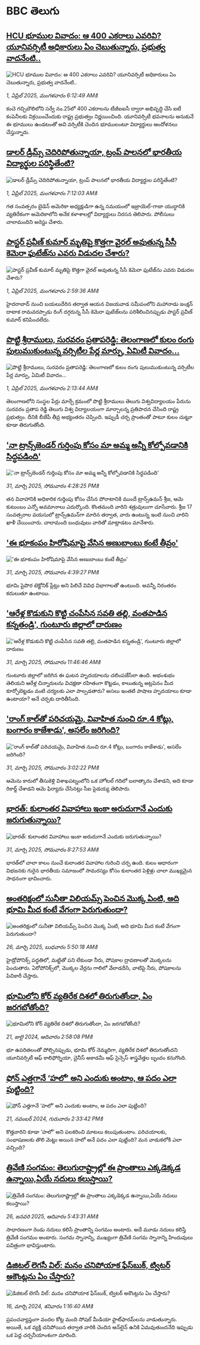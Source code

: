 # BBC తెలుగు## [HCU భూముల వివాదం: ఆ 400 ఎకరాలు ఎవరివి? యూనివర్సిటీ  అధికారులు ఏం చెబుతున్నారు, ప్రభుత్వ వాదనేంటి.. ](https://www.bbc.com/telugu/articles/cn4wz3n3v3ro?at_campaign=githubrss)![HCU భూముల వివాదం: ఆ 400 ఎకరాలు ఎవరివి? యూనివర్సిటీ  అధికారులు ఏం చెబుతున్నారు, ప్రభుత్వ వాదనేంటి.. ](https://ichef.bbci.co.uk/ace/standard/240/cpsprodpb/10ef/live/7c5046a0-0ec4-11f0-ba12-8d27eb561761.jpg)_1, ఏప్రిల్ 2025, మంగళవారం 6:12:49 AMకి_కంచె గచ్చిబౌలిలోని సర్వే నం.25లో 400 ఎకరాలను టీజీఐఐసీ ద్వారా అభివృద్ధి చేసి ఐటీ కంపెనీలకు విక్రయించేందుకు రాష్ట్ర ప్రభుత్వం నిర్ణయించింది. యూనివర్సిటీ భవనాలను ఆనుకునే ఈ భూములు ఉండటంతో అవి వర్సిటీకి చెందిన భూములంటూ విద్యార్థులు ఆందోళనలు చేస్తున్నారు.## [డాలర్ డ్రీమ్స్ చెదిరిపోతున్నాయా, ట్రంప్ పాలనలో భారతీయ విద్యార్థుల పరిస్థితేంటి?](https://www.bbc.com/telugu/articles/cn4wzxyx20no?at_campaign=githubrss)![డాలర్ డ్రీమ్స్ చెదిరిపోతున్నాయా, ట్రంప్ పాలనలో భారతీయ విద్యార్థుల పరిస్థితేంటి?](https://ichef.bbci.co.uk/ace/standard/240/cpsprodpb/ea61/live/22036ee0-0ec2-11f0-8f09-13e8c6b5fbba.jpg)_1, ఏప్రిల్ 2025, మంగళవారం 7:12:03 AMకి_గత సంవత్సరం బైడెన్ అమెరికా అధ్యక్షుడిగా ఉన్న సమయంలో ఇజ్రాయెల్-గాజా యుద్ధానికి వ్యతిరేకంగా అమెరికాలోని అనేక కళాశాలల్లో విద్యార్థులు నిరసన తెలిపారు. పోలీసులు చాలామందిని అరెస్టు చేశారు.## [పాస్టర్ ప్రవీణ్ కుమార్ మృతిపై కొత్తగా వైరల్ అవుతున్న సీసీ కెమెరా ఫుటేజ్‌ను ఎవరు విడుదల చేశారు?](https://www.bbc.com/telugu/articles/cd02zvj4p70o?at_campaign=githubrss)![పాస్టర్ ప్రవీణ్ కుమార్ మృతిపై కొత్తగా వైరల్ అవుతున్న సీసీ కెమెరా ఫుటేజ్‌ను ఎవరు విడుదల చేశారు?](https://ichef.bbci.co.uk/ace/standard/240/cpsprodpb/ac33/live/7c5c8600-0ea0-11f0-96d4-0176469b616f.jpg)_1, ఏప్రిల్ 2025, మంగళవారం 2:59:36 AMకి_హైదరాబాద్ నుంచి బయలుదేరిన తర్వాత ఆయన విజయవాడ సమీపంలోని మహానాడు జంక్షన్  దాటాక రామవరప్పాడు రింగ్‌ దగ్గరున్న సీసీ కెమెరా ఫుటేజ్‌లను  పరిశీలించినప్పుడు పాస్టర్ ప్రవీణ్‌ కుమార్ కనిపించలేదు.## [పొట్టి శ్రీరాములు, సురవరం ప్రతాపరెడ్డి:  తెలంగాణలో కులం రంగు పులుముకుంటున్న వర్సిటీల పేర్ల మార్పు, ఏమిటీ వివాదం...  ](https://www.bbc.com/telugu/articles/c0l08l32xkro?at_campaign=githubrss)![పొట్టి శ్రీరాములు, సురవరం ప్రతాపరెడ్డి:  తెలంగాణలో కులం రంగు పులుముకుంటున్న వర్సిటీల పేర్ల మార్పు, ఏమిటీ వివాదం...  ](https://ichef.bbci.co.uk/ace/standard/240/cpsprodpb/9551/live/89f7eea0-0eb2-11f0-ba12-8d27eb561761.jpg)_1, ఏప్రిల్ 2025, మంగళవారం 2:13:44 AMకి_తెలంగాణలోని సంస్థల పేర్లు మార్చే క్రమంలో పొట్టి శ్రీరాములు తెలుగు విశ్వవిద్యాలయం పేరును సురవరం ప్రతాప రెడ్డి తెలుగు విశ్వ విద్యాలయంగా మార్చాలన్న ప్రతిపాదన చేసింది రాష్ట్ర ప్రభుత్వం. దీనికి బీజేపీ తీవ్ర అభ్యంతరం చెప్పింది. ఇప్పుడీ చర్చ ప్రాంతంతో పాటూ కులం చుట్టూ కూడా తిరుగుతోంది.## ['నా ట్రాన్స్‌జెండర్ గుర్తింపు కోసం మా అమ్మ అన్నీ కోల్పోవడానికి సిద్ధపడింది'](https://www.bbc.com/telugu/articles/ce3q13r2ez0o?at_campaign=githubrss)!['నా ట్రాన్స్‌జెండర్ గుర్తింపు కోసం మా అమ్మ అన్నీ కోల్పోవడానికి సిద్ధపడింది'](https://ichef.bbci.co.uk/ace/standard/240/cpsprodpb/01f2/live/9c61c0c0-0e2b-11f0-b851-29ea4ea8a4cd.jpg)_31, మార్చి 2025, సోమవారం 4:28:25 PMకి_తన వివాహానికి అధికారిక గుర్తింపు కోసం చేసిన పోరాటానికి ముందే ట్రాన్స్‌‌ఉమన్ శ్రీజ, ఆమె కుటుంబం ఎన్నో అవమానాలు ఎదుర్కొంది. కొంతమంది వారిని శత్రువులుగా చూసేవారు. శ్రీజ 17 సంవత్సరాల వయసులో ట్రాన్స్‌‌ఉమన్‌గా మారిన తర్వాత, వారు ఉంటున్న ఇంటి నుంచి వారిని ఖాళీ చేయించారు. చాలామంది బంధువులు వారితో మాట్లాడటం మానేశారు.## ['ఈ భూకంపం హిరోషిమాపై వేసిన అణుబాంబు కంటే తీవ్రం'](https://www.bbc.com/telugu/articles/cy8e97mxz0ko?at_campaign=githubrss)!['ఈ భూకంపం హిరోషిమాపై వేసిన అణుబాంబు కంటే తీవ్రం'](https://ichef.bbci.co.uk/ace/standard/240/cpsprodpb/6aca/live/e5c4cec0-0e48-11f0-ba12-8d27eb561761.jpg)_31, మార్చి 2025, సోమవారం 4:39:27 PMకి_భూమి పైపొర టెక్టోనిక్ ప్లేట్లు అని పిలిచే వివిధ విభాగాలతో ఉంటుంది. అవన్నీ నిరంతరం కదులుతూ ఉంటాయి.## ['ఆరేళ్ల కొడుకుని కొట్టి చంపేసిన సవతి తల్లి, వంతపాడిన కన్నతండ్రి', గుంటూరు జిల్లాలో దారుణం](https://www.bbc.com/telugu/articles/cpvr2ymlwrwo?at_campaign=githubrss)!['ఆరేళ్ల కొడుకుని కొట్టి చంపేసిన సవతి తల్లి, వంతపాడిన కన్నతండ్రి', గుంటూరు జిల్లాలో దారుణం](https://ichef.bbci.co.uk/ace/standard/240/cpsprodpb/d7e8/live/a7e27b00-0e22-11f0-8331-61229d24cb73.jpg)_31, మార్చి 2025, సోమవారం 11:46:46 AMకి_గుంటూరు జిల్లాలో జరిగిన ఈ ఘటన హృదయాలను చలింపజేసేలా ఉంది. అభంశుభం తెలియని ఆరేళ్ల చిన్నారులను విచక్షణా రహితంగా కొట్టడం, కాలుతున్న అట్లపెనం మీద కూర్చోబెట్టడం వంటి చర్యలకు ఎలా పాల్పడతారు? అసలు ఇంతటి పాషాణ హృదయాలు కూడా ఉంటాయా? అనే చర్చకు దారితీసింది.## ['రాంగ్ కాల్‌తో పరిచయమై, వివాహిత నుంచి రూ.4 కోట్లు, బంగారం కాజేశాడు', అసలేం జరిగింది?](https://www.bbc.com/telugu/articles/cy0ylr9kqk8o?at_campaign=githubrss)!['రాంగ్ కాల్‌తో పరిచయమై, వివాహిత నుంచి రూ.4 కోట్లు, బంగారం కాజేశాడు', అసలేం జరిగింది?](https://ichef.bbci.co.uk/ace/standard/240/cpsprodpb/af43/live/9c0d2b90-0e40-11f0-ba12-8d27eb561761.jpg)_31, మార్చి 2025, సోమవారం 3:02:22 PMకి_ఆమెను కారులో తీసుకెళ్లి విశాఖపట్నంలోని ఒక హోటల్ గదిలో బలాత్కారం చేశాడని, అది కూడా రికార్డ్ చేశాడని ఆమె ఫిర్యాదు చేసినట్లు సీఐ పైడయ్య తెలిపారు.## [భారత్: కులాంతర వివాహాలు ఇంకా అరుదుగానే ఎందుకు జరుగుతున్నాయి?](https://www.bbc.com/telugu/articles/c89gwzy92yno?at_campaign=githubrss)![భారత్: కులాంతర వివాహాలు ఇంకా అరుదుగానే ఎందుకు జరుగుతున్నాయి?](https://ichef.bbci.co.uk/ace/standard/240/cpsprodpb/735f/live/695a8020-0df6-11f0-ba12-8d27eb561761.jpg)_31, మార్చి 2025, సోమవారం 8:27:53 AMకి_భారత్‌లో చాలా కాలం నుంచే కులాంతర వివాహాల గురించి చర్చ ఉంది. కులం ఆధారంగా విభజనకు గురైన భారతీయ సమాజంలో సామరస్యం కోసం కులాంతర పెళ్లిళ్లు చాలా ముఖ్యమైన సాధనంగా భావించారు.## [అంతరిక్షంలో సునీతా విలియమ్స్ పెంచిన మొక్క ఏంటి, అది భూమి మీద కంటే వేగంగా పెరుగుతుందా?](https://www.bbc.com/telugu/articles/c1mn43gmj39o?at_campaign=githubrss)![అంతరిక్షంలో సునీతా విలియమ్స్ పెంచిన మొక్క ఏంటి, అది భూమి మీద కంటే వేగంగా పెరుగుతుందా?](https://ichef.bbci.co.uk/ace/standard/240/cpsprodpb/931a/live/71e4f570-0966-11f0-94d4-6f954f5dcfa3.jpg)_26, మార్చి 2025, బుధవారం 5:50:18 AMకి_హైడ్రోపోనిక్స్‌ పద్ధతిలో, మట్టితో పని లేకుండా నీరు, పోషకాల ద్రావణాలతో మొక్కలను పెంచుతారు. ఏరోపోనిక్స్‌లో, మొక్కల వేర్లను గాలిలో వేలాడదీసి, వాటిపై నీరు, పోషకాలను పిచికారీ చేస్తారు.## [భూమిలోని కోర్ వ్యతిరేక దిశలో తిరుగుతోందా, ఏం జరగబోతోంది?](https://www.bbc.com/telugu/articles/crgr7rnd7g4o?at_campaign=githubrss)![భూమిలోని కోర్ వ్యతిరేక దిశలో తిరుగుతోందా, ఏం జరగబోతోంది?](https://ichef.bbci.co.uk/ace/standard/240/cpsprodpb/cc28/live/4457bc00-3ec3-11ef-b2f4-77406157b906.jpg)_21, జులై 2024, ఆదివారం 2:58:08 PMకి_భూ ఉపరితలంతో పోల్చినప్పుడు, భూమి కోర్ నెమ్మదిగా, వ్యతిరేక దిశలో తిరుగుతోందని యూనివర్సిటీ ఆఫ్ కాలిఫోర్నియా, చైనీస్ అకాడమీ ఆఫ్ సైన్సెస్‌ శాస్త్రవేత్తల బృందం కనుగొంది.## [ఫోన్ ఎత్తగానే ‘హలో’ అని ఎందుకు అంటాం, ఆ పదం ఎలా పుట్టింది?](https://www.bbc.com/telugu/articles/cgj7x7gdjq4o?at_campaign=githubrss)![ఫోన్ ఎత్తగానే ‘హలో’ అని ఎందుకు అంటాం, ఆ పదం ఎలా పుట్టింది?](https://ichef.bbci.co.uk/ace/standard/240/cpsprodpb/0618/live/7a20ebb0-a807-11ef-b21e-5359bd56d02f.jpg)_21, నవంబర్ 2024, గురువారం 2:33:42 PMకి_కొత్తవారిని కూడా ‘హలో’ అని పలకరించి మాటలు కలుపుతుంటాం.  పరిచయాలకు, సంభాషణలకు తొలి మెట్టు అయిన హలో అనే పదం ఎలా పుట్టింది? మన వాడుకలోకి ఎలా వచ్చింది?## [త్రివేణి సంగమం: తెలుగురాష్ట్రాల్లో ఈ ప్రాంతాలు ఎక్కడెక్కడ ఉన్నాయి,ఏయే నదులు కలుస్తాయి? ](https://www.bbc.com/telugu/articles/cz7elrr17jeo?at_campaign=githubrss)![త్రివేణి సంగమం: తెలుగురాష్ట్రాల్లో ఈ ప్రాంతాలు ఎక్కడెక్కడ ఉన్నాయి,ఏయే నదులు కలుస్తాయి? ](https://ichef.bbci.co.uk/ace/standard/240/cpsprodpb/9dad/live/7f50e780-da42-11ef-a37f-eba91255dc3d.jpg)_26, జనవరి 2025, ఆదివారం 5:43:31 AMకి_సాధారణంగా రెండు నదులు కలిసే ప్రాంతాన్ని సంగమం అంటారు. అదే మూడు నదులు కలిస్తే త్రివేణి సంగమం అంటారు. సంగమ స్నానాన్ని, ముఖ్యంగా త్రివేణి సంగమ స్నానాన్ని హిందువులు పవిత్రంగా భావిస్తుంటారు.## [డిజిటల్ లెగసీ విల్: మనం చనిపోయాక ఫేస్‌బుక్, ట్విటర్‌ అకౌంట్లను ఏం చేస్తారు?](https://www.bbc.com/telugu/articles/cx0zl1qeyq2o?at_campaign=githubrss)![డిజిటల్ లెగసీ విల్: మనం చనిపోయాక ఫేస్‌బుక్, ట్విటర్‌ అకౌంట్లను ఏం చేస్తారు?](https://ichef.bbci.co.uk/ace/standard/240/cpsprodpb/bea2/live/2323ffd0-e2d4-11ee-9410-0f893255c2a0.jpg)_16, మార్చి 2024, శనివారం 1:16:40 AMకి_ప్రపంచవ్యాప్తంగా వందల కోట్ల మంది సోషల్ మీడియా ఫ్లాట్‌ఫారమ్‌లను వాడుతున్నారు. అయితే, ఒక వ్యక్తి చనిపోయిన తర్వాత వారికి చెందిన ఆన్‌లైన్ ఉనికి ఏమవుతుందనేది ఇప్పుడు ఒక పెద్ద చర్చనీయాంశంగా మారింది.
